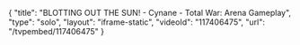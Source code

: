 {
    "title": "BLOTTING OUT THE SUN! - Cynane - Total War: Arena Gameplay",
    "type": "solo",
    "layout": "iframe-static",
    "videoId": "117406475",
    "url": "\/tvpembed\/117406475"
}
